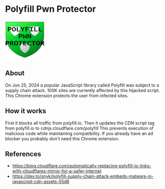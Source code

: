 # Polyfill Pwn Protector

![Logo](./128.png)

## About

On Jun 25, 2024 a popular JavaScript library called Polyfill was subject to a supply chain attack. 100K sites are currently affected by this hijacked script. This Chrome extension protects the user from infected sites.

## How it works

First it blocks all traffic from polyfill.io. Then it updates the CDN script tag from polyfill.io to cdnjs.cloudflare.com/polyfill
This prevents execution of malicious code while maintaining compatibility. If you already have an ad blocker you probably don't need this Chrome extension.

## References

- https://blog.cloudflare.com/automatically-replacing-polyfill-io-links-with-cloudflares-mirror-for-a-safer-internet
- https://dev.to/snyk/polyfill-supply-chain-attack-embeds-malware-in-javascript-cdn-assets-55d6
